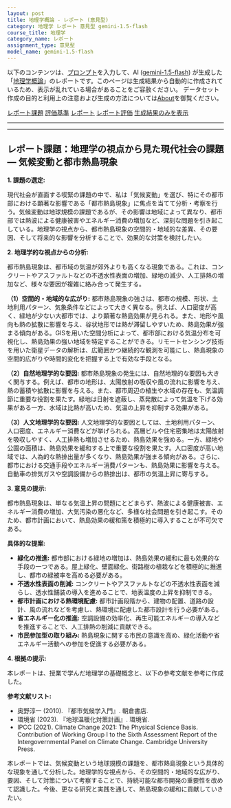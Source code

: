 ```yaml
---
layout: post
title: 地理学概論 - レポート (意見型)
category: 地理学 レポート 意見型 gemini-1.5-flash
course_title: 地理学
category_name: レポート
assignment_type: 意見型
model_name: gemini-1.5-flash
---
```


以下のコンテンツは、[プロンプト](http://127.0.0.1:8000/generated/地理学/gemini-1.5-flash/prompt_レポート-意見型.md)を入力して、AI ([gemini-1.5-flash](contents/gemini-1.5-flash)) が生成した「[地理学概論](/contents/地理学/)」のレポートです。このページは生成結果から自動的に作成されているため、表示が乱れている場合があることをご容赦ください。
データセット作成の目的と利用上の注意および生成の方法については[About](/About)を御覧ください。

[レポート課題](../レポート課題-意見型)
[評価基準](../評価基準-意見型)
[レポート](../レポート-意見型)
[レポート評価](../レポート評価-意見型)
[生成結果のみを表示](http://127.0.0.1:8000/generated/地理学/gemini-1.5-flash/レポート-意見型.md)
  

***
***
  
## レポート課題：地理学の視点から見た現代社会の課題 ― 気候変動と都市熱島現象

**1. 課題の選定:**

現代社会が直面する喫緊の課題の中で、私は「気候変動」を選び、特にその都市部における顕著な影響である「都市熱島現象」に焦点を当てて分析・考察を行う。気候変動は地球規模の課題であるが、その影響は地域によって異なり、都市部では熱波による健康被害やエネルギー消費の増加など、深刻な問題を引き起こしている。地理学の視点から、都市熱島現象の空間的・地域的な差異、その要因、そして将来的な影響を分析することで、効果的な対策を検討したい。


**2. 地理学的な視点からの分析:**

都市熱島現象は、都市域の気温が郊外よりも高くなる現象である。これは、コンクリートやアスファルトなどの不透水性表面の増加、緑地の減少、人工排熱の増加など、様々な要因が複雑に絡み合って発生する。

**（1）空間的・地域的な広がり:** 都市熱島現象の強さは、都市の規模、形状、土地利用パターン、気象条件などによって大きく異なる。例えば、人口密度が高く、緑地が少ない大都市では、より顕著な熱島効果が見られる。また、地形や風向も熱の拡散に影響を与え、谷状地形では熱が滞留しやすいため、熱島効果が強まる傾向がある。GISを用いた空間分析によって、都市部における気温分布を可視化し、熱島効果の強い地域を特定することができる。リモートセンシング技術を用いた衛星データの解析は、広範囲かつ継続的な観測を可能にし、熱島現象の空間的広がりや時間的変化を把握する上で有効な手段となる。

**（2）自然地理学的な要因:** 都市熱島現象の発生には、自然地理的な要因も大きく関与する。例えば、都市の地形は、太陽放射の吸収や風の流れに影響を与え、熱の蓄積や拡散に影響を与える。また、都市周辺の植生や水域の存在も、気温調節に重要な役割を果たす。緑地は日射を遮蔽し、蒸発散によって気温を下げる効果がある一方、水域は比熱が高いため、気温の上昇を抑制する効果がある。

**（3）人文地理学的な要因:** 人文地理学的な要因としては、土地利用パターン、人口密度、エネルギー消費などが挙げられる。高層ビルや住宅密集地は太陽放射を吸収しやすく、人工排熱も増加させるため、熱島効果を強める。一方、緑地や公園の面積は、熱島効果を緩和する上で重要な役割を果たす。人口密度が高い地域では、人為的な熱排出量が多くなり、熱島効果が強まる傾向がある。さらに、都市における交通手段やエネルギー消費パターンも、熱島効果に影響を与える。自動車の排気ガスや空調設備からの熱排出は、都市の気温上昇に寄与する。

**3. 意見の提示:**

都市熱島現象は、単なる気温上昇の問題にとどまらず、熱波による健康被害、エネルギー消費の増加、大気汚染の悪化など、多様な社会問題を引き起こす。そのため、都市計画において、熱島効果の緩和策を積極的に導入することが不可欠である。

**具体的な提案:**

* **緑化の推進:** 都市部における緑地の増加は、熱島効果の緩和に最も効果的な手段の一つである。屋上緑化、壁面緑化、街路樹の植栽などを積極的に推進し、都市の緑被率を高める必要がある。
* **不透水性表面の削減:** コンクリートやアスファルトなどの不透水性表面を減らし、透水性舗装の導入を進めることで、地表温度の上昇を抑制できる。
* **都市計画における熱環境配慮:** 都市計画段階から、建物の配置、道路の設計、風の流れなどを考慮し、熱環境に配慮した都市設計を行う必要がある。
* **省エネルギー化の推進:** 空調設備の効率化、再生可能エネルギーの導入などを推進することで、人工排熱の削減に貢献できる。
* **市民参加型の取り組み:** 熱島現象に関する市民の意識を高め、緑化活動や省エネルギー活動への参加を促進する必要がある。


**4. 根拠の提示:**

本レポートは、授業で学んだ地理学の基礎概念と、以下の参考文献を参考に作成した。


**参考文献リスト:**

* 奥野淳一 (2010). 『都市気候学入門』. 朝倉書店.
* 環境省 (2023). 『地球温暖化対策計画』. 環境省.
* IPCC (2021). Climate Change 2021: The Physical Science Basis. Contribution of Working Group I to the Sixth Assessment Report of the Intergovernmental Panel on Climate Change. Cambridge University Press.


本レポートでは、気候変動という地球規模の課題を、都市熱島現象という具体的な現象を通して分析した。地理学的な視点から、その空間的・地域的な広がり、要因、そして対策について考察することで、持続可能な都市開発の重要性を改めて認識した。今後、更なる研究と実践を通して、熱島現象の緩和に貢献していきたい。
